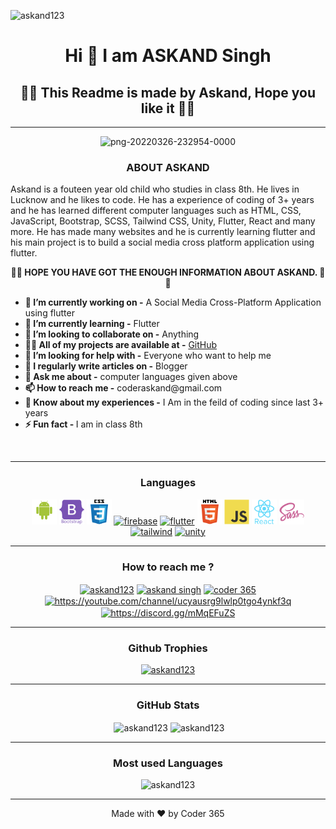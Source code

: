 <!DOCTYPE html>
<html>
  <head>
    <meta http-equiv="content-type" content="text/html; charset=utf-8" />
  </head>
  <body>
    <p align="left"> <img src="https://komarev.com/ghpvc/?username=askand123&label=Profile%20views&color=0e75b6&style=flat" alt="askand123" /> </p>
    <h1 align="center">Hi 👋 I am ASKAND Singh </h1>
    <h2 align="center">🙂🙂 This Readme is made by Askand, Hope you like it 🙂🙂</h2>
    <hr />
    <p align="center"><img width="100%" height="300px" src="https://i.ibb.co/3Y1V3tf/png-20220326-232954-0000.png" alt="png-20220326-232954-0000" border="0"></p>
    <h3 align="center">ABOUT ASKAND</h3>
    <p>Askand is a fouteen year old child who studies in class 8th. He lives in Lucknow and he likes to code. He has a experience of coding of 3+ years and he has learned different computer languages such as HTML, CSS, JavaScript, Bootstrap, SCSS, Tailwind CSS, Unity, Flutter, React and many more. He has made many websites and he is currently learning flutter and his main project is to build a social media cross platform application using flutter.</p><p align="center"><b>🤠🤠 HOPE YOU HAVE GOT THE ENOUGH INFORMATION ABOUT ASKAND. 🤠🤠</b></p>
    <ul>
      <li><b>🔭 I’m currently working on -</b> A Social Media Cross-Platform Application using flutter</li>
      <li><b>🌱 I’m currently learning -</b> Flutter</li>
      <li><b>👯 I’m looking to collaborate on -</b> Anything</li>
      <li><b>👨‍💻 All of my projects are available at -</b> <a href="https://github.com/Askand123">GitHub</a></li>
      <li><b>🤝 I’m looking for help with -</b> Everyone who want to help me</li>
      <li><b>📝 I regularly write articles on -</b> Blogger</li>
      <li><b>💬 Ask me about -</b> computer languages given above</li>
      <li><b>📫 How to reach me -</b> coderaskand@gmail.com</li>
      <li><b>📄 Know about my experiences -</b> I Am in the feild of coding since last 3+ years</li>
      <li><b>⚡ Fun fact - </b>I am in class 8th</li>
    </ul>
    <br />
    <hr />
    <h3 align="center">Languages</h3>
    <p align="center"> <a href="https://developer.android.com" target="_blank" rel="noreferrer"> <img src="https://raw.githubusercontent.com/devicons/devicon/master/icons/android/android-original-wordmark.svg" alt="android" width="40" height="40"/></a> <a href="https://getbootstrap.com" target="_blank" rel="noreferrer"> <img src="https://raw.githubusercontent.com/devicons/devicon/master/icons/bootstrap/bootstrap-plain-wordmark.svg" alt="bootstrap" width="40" height="40"/></a> <a href="https://www.w3schools.com/css/" target="_blank" rel="noreferrer"> <img src="https://raw.githubusercontent.com/devicons/devicon/master/icons/css3/css3-original-wordmark.svg" alt="css3" width="40" height="40"/></a> <a href="https://firebase.google.com/" target="_blank" rel="noreferrer"> <img src="https://www.vectorlogo.zone/logos/firebase/firebase-icon.svg" alt="firebase" width="40" height="40"/></a> <a href="https://flutter.dev" target="_blank" rel="noreferrer"> <img src="https://www.vectorlogo.zone/logos/flutterio/flutterio-icon.svg" alt="flutter" width="40" height="40"/></a> <a href="https://www.w3.org/html/" target="_blank" rel="noreferrer"> <img src="https://raw.githubusercontent.com/devicons/devicon/master/icons/html5/html5-original-wordmark.svg" alt="html5" width="40" height="40"/></a> <a href="https://developer.mozilla.org/en-US/docs/Web/JavaScript" target="_blank" rel="noreferrer"> <img src="https://raw.githubusercontent.com/devicons/devicon/master/icons/javascript/javascript-original.svg" alt="javascript" width="40" height="40"/></a> <a href="https://reactjs.org/" target="_blank" rel="noreferrer"> <img src="https://raw.githubusercontent.com/devicons/devicon/master/icons/react/react-original-wordmark.svg" alt="react" width="40" height="40"/></a> <a href="https://sass-lang.com" target="_blank" rel="noreferrer"> <img src="https://raw.githubusercontent.com/devicons/devicon/master/icons/sass/sass-original.svg" alt="sass" width="40" height="40"/></a> <a href="https://tailwindcss.com/" target="_blank" rel="noreferrer"> <img src="https://www.vectorlogo.zone/logos/tailwindcss/tailwindcss-icon.svg" alt="tailwind" width="40" height="40"/></a> <a href="https://unity.com/" target="_blank" rel="noreferrer"> <img src="https://www.vectorlogo.zone/logos/unity3d/unity3d-icon.svg" alt="unity" width="40" height="40"/></a> </p>
<hr />
  <h3 align="center">How to reach me ?</h3>
  <p align="center">
<a href="https://codepen.io/askand123" target="blank"><img align="center" src="https://raw.githubusercontent.com/rahuldkjain/github-profile-readme-generator/master/src/images/icons/Social/codepen.svg" alt="askand123" height="30" width="40" /></a>
<a href="https://www.linkedin.com/in/askand-singh-716465234/" target="blank"><img align="center" src="https://raw.githubusercontent.com/rahuldkjain/github-profile-readme-generator/master/src/images/icons/Social/linked-in-alt.svg" alt="askand singh" height="30" width="40" /></a>
<a href="https://stackoverflow.com/users/18511214/askand-singh" target="blank"><img align="center" src="https://raw.githubusercontent.com/rahuldkjain/github-profile-readme-generator/master/src/images/icons/Social/stack-overflow.svg" alt="coder 365" height="30" width="40" /></a>
<a href="https://youtube.com/channel/UCyaUsRG9LWLp0tgO4YNKF3Q" target="blank"><img align="center" src="https://raw.githubusercontent.com/rahuldkjain/github-profile-readme-generator/master/src/images/icons/Social/youtube.svg" alt="https://youtube.com/channel/ucyausrg9lwlp0tgo4ynkf3q" height="30" width="40" /></a>
<a href="https://discord.gg/CWT2bDfh4W" target="blank"><img align="center" src="https://raw.githubusercontent.com/rahuldkjain/github-profile-readme-generator/master/src/images/icons/Social/discord.svg" alt="https://discord.gg/mMqEFuZS" height="30" width="40" /></a>
</p>
<hr />
<h3 align="center">Github Trophies</h3>
<p align="center"> <a href="https://github.com/ryo-ma/github-profile-trophy"><img src="https://github-profile-trophy.vercel.app/?username=askand123" alt="askand123" /></a> </p>
<hr />
<h3 align="center">GitHub Stats</h3>
<p align="center">&nbsp;<img align="center" src="https://github-readme-stats.vercel.app/api?username=askand123&show_icons=true&locale=en" alt="askand123" />
<img align="center" src="https://github-readme-streak-stats.herokuapp.com/?user=askand123&" alt="askand123" /></p>
<hr />
<h3 align="center">Most used Languages</h3>
<p align="center"><img src="https://github-readme-stats.vercel.app/api/top-langs?username=askand123&show_icons=true&locale=en&layout=compact" alt="askand123" /></p>
<hr />
<p align="center">Made with ❤ by Coder 365</p>
</body>
</html>
